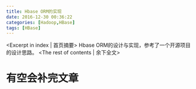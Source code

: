 ```yaml
---
title: Hbase ORM的实现
date: 2016-12-30 00:36:22
categories: [Hadoop,HBase]
tags: [HBase]
---
```

<Excerpt in index | 首页摘要>
Hbase ORM的设计与实现，参考了一个开源项目的设计思路。<!-- more -->
<The rest of contents | 余下全文>
# 有空会补完文章

